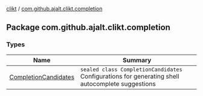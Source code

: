 [clikt](../index.md) / [com.github.ajalt.clikt.completion](./index.md)

## Package com.github.ajalt.clikt.completion

### Types

| Name | Summary |
|---|---|
| [CompletionCandidates](-completion-candidates/index.md) | `sealed class CompletionCandidates`<br>Configurations for generating shell autocomplete suggestions |
